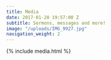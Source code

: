 ```yaml
---
title: Media
date: 2017-01-20 19:57:00 Z
subtitle: Sermons, messages and more!
image: "/uploads/IMG_9927.jpg"
navigation_weight: 2
---
```


{% include media.html %}